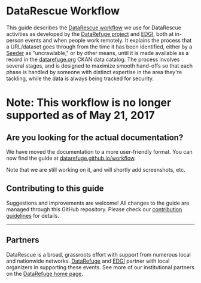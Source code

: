 # DataRescue Workflow

This guide describes the [DataRescue workflow](https://datarefuge.github.io/workflow/) we use for DataRescue activities as developed by the [DataRefuge project](http://www.ppehlab.org/) and [EDGI](https://envirodatagov.org/), both at in-person events and when people work remotely. It explains the process that a URL/dataset goes through from the time it has been identified, either by a [Seeder](https://datarefuge.github.io/workflow/seeding/) as "uncrawlable," or by other means, until it is made available as a record in the [datarefuge.org](http://www.datarefuge.org) CKAN data catalog. The process involves several stages, and is designed to maximize smooth hand-offs so that each phase is handled by someone with distinct expertise in the area they're tackling, while the data is always being tracked for security.

# Note: This workflow is no longer supported as of May 21, 2017 

## Are you looking for the actual documentation?
We have moved the documentation to a more user-friendly format. You can now find the guide at [datarefuge.github.io/workflow](https://datarefuge.github.io/workflow/).

Note that we are still working on it, and will shortly add screenshots, etc.

## Contributing to this guide

Suggestions and improvements are welcome! All changes to the guide are managed through this GitHub repository. 
Please check our [contribution guidelines](CONTRIBUTING.md) for details.

**********************
## Partners
DataRescue is a broad, grassroots effort with support from numerous local and nationwide networks. [DataRefuge](http://www.ppehlab.org/datarefuge/) and [EDGI](https://envirodatagov.org/) partner with local organizers in supporting these events. See more of our institutional partners on the [DataRefuge home page](http://www.ppehlab.org/datarefuge#partners).
